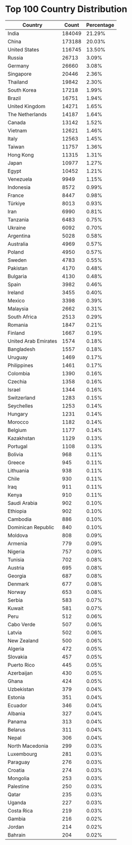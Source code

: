 # Top 100 Country Distribution
| Country | Count | Percentage |
|----|----|----|
| India | 184049 | 21.29% |
| China | 173188 | 20.03% |
| United States | 116745 | 13.50% |
| Russia | 26713 | 3.09% |
| Germany | 26660 | 3.08% |
| Singapore | 20446 | 2.36% |
| Thailand | 19842 | 2.30% |
| South Korea | 17218 | 1.99% |
| Brazil | 16751 | 1.94% |
| United Kingdom | 14271 | 1.65% |
| The Netherlands | 14187 | 1.64% |
| Canada | 13142 | 1.52% |
| Vietnam | 12621 | 1.46% |
| Italy | 12563 | 1.45% |
| Taiwan | 11757 | 1.36% |
| Hong Kong | 11315 | 1.31% |
| Japan | 10977 | 1.27% |
| Egypt | 10452 | 1.21% |
| Venezuela | 9949 | 1.15% |
| Indonesia | 8572 | 0.99% |
| France | 8447 | 0.98% |
| Türkiye | 8013 | 0.93% |
| Iran | 6990 | 0.81% |
| Tanzania | 6483 | 0.75% |
| Ukraine | 6092 | 0.70% |
| Argentina | 5028 | 0.58% |
| Australia | 4969 | 0.57% |
| Poland | 4950 | 0.57% |
| Sweden | 4783 | 0.55% |
| Pakistan | 4170 | 0.48% |
| Bulgaria | 4130 | 0.48% |
| Spain | 3982 | 0.46% |
| Ireland | 3455 | 0.40% |
| Mexico | 3398 | 0.39% |
| Malaysia | 2662 | 0.31% |
| South Africa | 2513 | 0.29% |
| Romania | 1847 | 0.21% |
| Finland | 1667 | 0.19% |
| United Arab Emirates | 1574 | 0.18% |
| Bangladesh | 1557 | 0.18% |
| Uruguay | 1469 | 0.17% |
| Philippines | 1461 | 0.17% |
| Colombia | 1390 | 0.16% |
| Czechia | 1358 | 0.16% |
| Israel | 1344 | 0.16% |
| Switzerland | 1283 | 0.15% |
| Seychelles | 1253 | 0.14% |
| Hungary | 1231 | 0.14% |
| Morocco | 1182 | 0.14% |
| Belgium | 1177 | 0.14% |
| Kazakhstan | 1129 | 0.13% |
| Portugal | 1108 | 0.13% |
| Bolivia | 968 | 0.11% |
| Greece | 945 | 0.11% |
| Lithuania | 938 | 0.11% |
| Chile | 930 | 0.11% |
| Iraq | 911 | 0.11% |
| Kenya | 910 | 0.11% |
| Saudi Arabia | 902 | 0.10% |
| Ethiopia | 902 | 0.10% |
| Cambodia | 886 | 0.10% |
| Dominican Republic | 840 | 0.10% |
| Moldova | 808 | 0.09% |
| Armenia | 779 | 0.09% |
| Nigeria | 757 | 0.09% |
| Tunisia | 702 | 0.08% |
| Austria | 695 | 0.08% |
| Georgia | 687 | 0.08% |
| Denmark | 677 | 0.08% |
| Norway | 653 | 0.08% |
| Serbia | 583 | 0.07% |
| Kuwait | 581 | 0.07% |
| Peru | 512 | 0.06% |
| Cabo Verde | 507 | 0.06% |
| Latvia | 502 | 0.06% |
| New Zealand | 500 | 0.06% |
| Algeria | 472 | 0.05% |
| Slovakia | 457 | 0.05% |
| Puerto Rico | 445 | 0.05% |
| Azerbaijan | 430 | 0.05% |
| Ghana | 424 | 0.05% |
| Uzbekistan | 379 | 0.04% |
| Estonia | 351 | 0.04% |
| Ecuador | 346 | 0.04% |
| Albania | 327 | 0.04% |
| Panama | 313 | 0.04% |
| Belarus | 311 | 0.04% |
| Nepal | 306 | 0.04% |
| North Macedonia | 299 | 0.03% |
| Luxembourg | 281 | 0.03% |
| Paraguay | 276 | 0.03% |
| Croatia | 274 | 0.03% |
| Mongolia | 253 | 0.03% |
| Palestine | 250 | 0.03% |
| Qatar | 235 | 0.03% |
| Uganda | 227 | 0.03% |
| Costa Rica | 219 | 0.03% |
| Gambia | 216 | 0.02% |
| Jordan | 214 | 0.02% |
| Bahrain | 204 | 0.02% |
